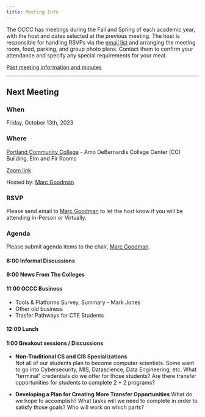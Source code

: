 ```yaml
---
title: Meeting Info
---
```


The OCCC has meetings during the Fall and Spring of each academic year, with the
host and dates selected at the previous meeting. The host is responsible for
handling RSVPs via the [email list](https://it.engineering.oregonstate.edu/mailman/listinfo/occc)
and arranging the meeting room, food, parking,
and group photo plans. Contact them to confirm your attendance and specify any
special requirements for your meal.

[Past meeting information and minutes](past.md)

--------------------

## Next Meeting

### When

Friday, October 13th, 2023

### Where

[Portland Community College](https://www.google.com/maps/place/Portland+Community+College+Sylvania/@45.4362149,-122.7296513,15z/data=!4m6!3m5!1s0x54950cba3875fa51:0x5c77683f4bae5208!8m2!3d45.4362149!4d-122.7296513!16s%2Fg%2F1tj739f5?entry=ttu) - Amo DeBernardis College Center (CC) Building, Elm and Fir Rooms

[Zoom link](https://portlandcc.zoom.us/j/7619573019)

Hosted by: [Marc Goodman](mailto:marc.goodman@pcc.edu)

### RSVP

Please send email to [Marc Goodman](mailto:marc.goodman@pcc.edu) to let the host know if you will be attending In-Person or Virtually.

### Agenda

Please submit agenda items to the chair, [Marc Goodman](mailto:marc.goodman@pcc.edu).

#### 8:00 Informal Discussions

#### 9:00 News From The Colleges

#### 11:00 OCCC Business

* Tools & Platforms Survey, Summary - Mark Jones
* Other old business
* Trasfer Pathways for CTE Students

#### 12:00 Lunch

#### 1:00 Breakout sessions / Discussions

* **Non-Traditional CS and CIS Specializations**   
    Not all of our students plan to become computer scientists. Some want to go into Cybersecurity, MIS, Datascience, Data Engineering, etc.
	What "terminal" credentials do we offer for those students?
	Are there transfer opportunities for students to complete 2 + 2 programs?

* **Developing a Plan for Creating More Transfer Opportunities**
	What do we hope to accomplish?
	What tasks will we need to complete in order to satisfy those goals?
	Who will work on which parts?
	